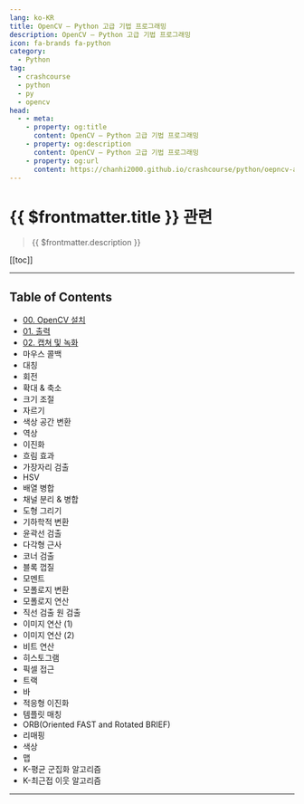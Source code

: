 ```yaml
---
lang: ko-KR
title: OpenCV – Python 고급 기법 프로그래밍
description: OpenCV – Python 고급 기법 프로그래밍
icon: fa-brands fa-python
category:
  - Python
tag: 
  - crashcourse
  - python
  - py
  - opencv
head:
  - - meta:
    - property: og:title
      content: OpenCV – Python 고급 기법 프로그래밍
    - property: og:description
      content: OpenCV – Python 고급 기법 프로그래밍
    - property: og:url
      content: https://chanhi2000.github.io/crashcourse/python/oepncv-advanced/
---
```


# {{ $frontmatter.title }} 관련

> {{ $frontmatter.description }}

[[toc]]

---

## Table of Contents

- [00. OpenCV 설치](00.md)
- [01. 출력](01.md)
- [02. 캡쳐 및 녹화](02.md)
- 마우스 콜백
- 대칭
- 회전
- 확대 & 축소
- 크기 조절
- 자르기
- 색상 공간 변환
- 역상
- 이진화
- 흐림 효과
- 가장자리 검출
- HSV
- 배열 병합
- 채널 분리 & 병합
- 도형 그리기
- 기하학적 변환
- 윤곽선 검출
- 다각형 근사
- 코너 검출
- 블록 껍질
- 모멘트
- 모폴로지 변환
- 모폴로지 연산
- 직선 검출 원 검출
- 이미지 연산 (1)
- 이미지 연산 (2)
- 비트 연산
- 히스토그램
- 픽셀 접근
- 트랙
- 바
- 적응형 이진화
- 템플릿 매칭
- ORB(Oriented FAST and Rotated BRIEF)
- 리매핑
- 색상
- 맵
- K-평균 군집화 알고리즘
- K-최근접 이웃 알고리즘

---

<TagLinks />
